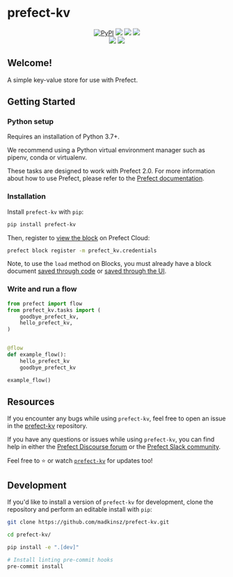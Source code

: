 # prefect-kv

<p align="center">
    <a href="https://pypi.python.org/pypi/prefect-kv/" alt="PyPI version">
        <img alt="PyPI" src="https://img.shields.io/pypi/v/prefect-kv?color=0052FF&labelColor=090422"></a>
    <a href="https://github.com/madkinsz/prefect-kv/" alt="Stars">
        <img src="https://img.shields.io/github/stars/madkinsz/prefect-kv?color=0052FF&labelColor=090422" /></a>
    <a href="https://pepy.tech/badge/prefect-kv/" alt="Downloads">
        <img src="https://img.shields.io/pypi/dm/prefect-kv?color=0052FF&labelColor=090422" /></a>
    <a href="https://github.com/madkinsz/prefect-kv/pulse" alt="Activity">
        <img src="https://img.shields.io/github/commit-activity/m/madkinsz/prefect-kv?color=0052FF&labelColor=090422" /></a>
    <br>
    <a href="https://prefect-community.slack.com" alt="Slack">
        <img src="https://img.shields.io/badge/slack-join_community-red.svg?color=0052FF&labelColor=090422&logo=slack" /></a>
    <a href="https://discourse.prefect.io/" alt="Discourse">
        <img src="https://img.shields.io/badge/discourse-browse_forum-red.svg?color=0052FF&labelColor=090422&logo=discourse" /></a>
</p>

## Welcome!

A simple key-value store for use with Prefect.

## Getting Started

### Python setup

Requires an installation of Python 3.7+.

We recommend using a Python virtual environment manager such as pipenv, conda or virtualenv.

These tasks are designed to work with Prefect 2.0. For more information about how to use Prefect, please refer to the [Prefect documentation](https://orion-docs.prefect.io/).

### Installation

Install `prefect-kv` with `pip`:

```bash
pip install prefect-kv
```

Then, register to [view the block](https://orion-docs.prefect.io/ui/blocks/) on Prefect Cloud:

```bash
prefect block register -m prefect_kv.credentials
```

Note, to use the `load` method on Blocks, you must already have a block document [saved through code](https://orion-docs.prefect.io/concepts/blocks/#saving-blocks) or [saved through the UI](https://orion-docs.prefect.io/ui/blocks/).

### Write and run a flow

```python
from prefect import flow
from prefect_kv.tasks import (
    goodbye_prefect_kv,
    hello_prefect_kv,
)


@flow
def example_flow():
    hello_prefect_kv
    goodbye_prefect_kv

example_flow()
```

## Resources

If you encounter any bugs while using `prefect-kv`, feel free to open an issue in the [prefect-kv](https://github.com/madkinsz/prefect-kv) repository.

If you have any questions or issues while using `prefect-kv`, you can find help in either the [Prefect Discourse forum](https://discourse.prefect.io/) or the [Prefect Slack community](https://prefect.io/slack).

Feel free to ⭐️ or watch [`prefect-kv`](https://github.com/madkinsz/prefect-kv) for updates too!

## Development

If you'd like to install a version of `prefect-kv` for development, clone the repository and perform an editable install with `pip`:

```bash
git clone https://github.com/madkinsz/prefect-kv.git

cd prefect-kv/

pip install -e ".[dev]"

# Install linting pre-commit hooks
pre-commit install
```

